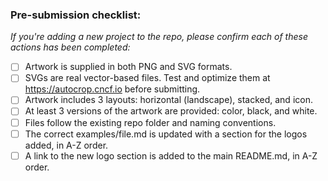 ### Pre-submission checklist:

_If you're adding a new project to the repo, please confirm each of these actions has been completed:_

- [ ] Artwork is supplied in both PNG and SVG formats.
- [ ] SVGs are real vector-based files. Test and optimize them at https://autocrop.cncf.io before submitting.
- [ ] Artwork includes 3 layouts: horizontal (landscape), stacked, and icon.
- [ ] At least 3 versions of the artwork are provided: color, black, and white.
- [ ] Files follow the existing repo folder and naming conventions.
- [ ] The correct examples/file.md is updated with a section for the logos added, in A-Z order.
- [ ] A link to the new logo section is added to the main README.md, in A-Z order.
